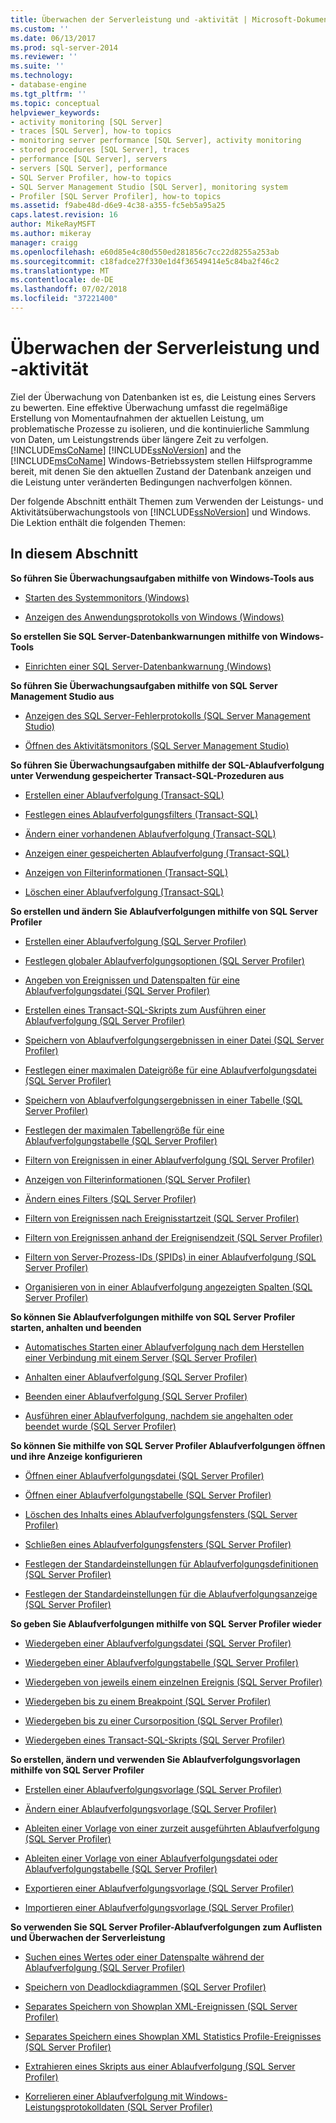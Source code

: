 ```yaml
---
title: Überwachen der Serverleistung und -aktivität | Microsoft-Dokumentation
ms.custom: ''
ms.date: 06/13/2017
ms.prod: sql-server-2014
ms.reviewer: ''
ms.suite: ''
ms.technology:
- database-engine
ms.tgt_pltfrm: ''
ms.topic: conceptual
helpviewer_keywords:
- activity monitoring [SQL Server]
- traces [SQL Server], how-to topics
- monitoring server performance [SQL Server], activity monitoring
- stored procedures [SQL Server], traces
- performance [SQL Server], servers
- servers [SQL Server], performance
- SQL Server Profiler, how-to topics
- SQL Server Management Studio [SQL Server], monitoring system
- Profiler [SQL Server Profiler], how-to topics
ms.assetid: f9abe48d-d6e9-4c38-a355-fc5eb5a95a25
caps.latest.revision: 16
author: MikeRayMSFT
ms.author: mikeray
manager: craigg
ms.openlocfilehash: e60d85e4c80d550ed281856c7cc22d8255a253ab
ms.sourcegitcommit: c18fadce27f330e1d4f36549414e5c84ba2f46c2
ms.translationtype: MT
ms.contentlocale: de-DE
ms.lasthandoff: 07/02/2018
ms.locfileid: "37221400"
---
```

# <a name="server-performance-and-activity-monitoring"></a>Überwachen der Serverleistung und -aktivität
  Ziel der Überwachung von Datenbanken ist es, die Leistung eines Servers zu bewerten. Eine effektive Überwachung umfasst die regelmäßige Erstellung von Momentaufnahmen der aktuellen Leistung, um problematische Prozesse zu isolieren, und die kontinuierliche Sammlung von Daten, um Leistungstrends über längere Zeit zu verfolgen. [!INCLUDE[msCoName](../../includes/msconame-md.md)] [!INCLUDE[ssNoVersion](../../includes/ssnoversion-md.md)] and the [!INCLUDE[msCoName](../../includes/msconame-md.md)] Windows-Betriebssystem stellen Hilfsprogramme bereit, mit denen Sie den aktuellen Zustand der Datenbank anzeigen und die Leistung unter veränderten Bedingungen nachverfolgen können.  
  
 Der folgende Abschnitt enthält Themen zum Verwenden der Leistungs- und Aktivitätsüberwachungstools von [!INCLUDE[ssNoVersion](../../includes/ssnoversion-md.md)] und Windows. Die Lektion enthält die folgenden Themen:  
  
## <a name="in-this-section"></a>In diesem Abschnitt  
 **So führen Sie Überwachungsaufgaben mithilfe von Windows-Tools aus**  
  
-   [Starten des Systemmonitors &#40;Windows&#41;](start-system-monitor-windows.md)  
  
-   [Anzeigen des Anwendungsprotokolls von Windows &#40;Windows&#41;](view-the-windows-application-log-windows-10.md)  
  
 **So erstellen Sie SQL Server-Datenbankwarnungen mithilfe von Windows-Tools**  
  
-   [Einrichten einer SQL Server-Datenbankwarnung &#40;Windows&#41;](set-up-a-sql-server-database-alert-windows.md)  
  
 **So führen Sie Überwachungsaufgaben mithilfe von SQL Server Management Studio aus**  
  
-   [Anzeigen des SQL Server-Fehlerprotokolls &#40;SQL Server Management Studio&#41;](../../ssms/sql-server-management-studio-ssms.md)  
  
-   [Öffnen des Aktivitätsmonitors &#40;SQL Server Management Studio&#41;](../performance-monitor/open-activity-monitor-sql-server-management-studio.md)  
  
 **So führen Sie Überwachungsaufgaben mithilfe der SQL-Ablaufverfolgung unter Verwendung gespeicherter Transact-SQL-Prozeduren aus**  
  
-   [Erstellen einer Ablaufverfolgung &#40;Transact-SQL&#41;](../sql-trace/create-a-trace-transact-sql.md)  
  
-   [Festlegen eines Ablaufverfolgungsfilters &#40;Transact-SQL&#41;](../../ssms/agent/set-sql-server-alias-for-sql-server-agent-service-ssms.md)  
  
-   [Ändern einer vorhandenen Ablaufverfolgung &#40;Transact-SQL&#41;](../sql-trace/modify-an-existing-trace-transact-sql.md)  
  
-   [Anzeigen einer gespeicherten Ablaufverfolgung &#40;Transact-SQL&#41;](../sql-trace/view-a-saved-trace-transact-sql.md)  
  
-   [Anzeigen von Filterinformationen &#40;Transact-SQL&#41;](../sql-trace/view-filter-information-transact-sql.md)  
  
-   [Löschen einer Ablaufverfolgung &#40;Transact-SQL&#41;](../sql-trace/delete-a-trace-transact-sql.md)  
  
 **So erstellen und ändern Sie Ablaufverfolgungen mithilfe von SQL Server Profiler**  
  
-   [Erstellen einer Ablaufverfolgung &#40;SQL Server Profiler&#41;](../../tools/sql-server-profiler/create-a-trace-sql-server-profiler.md)  
  
-   [Festlegen globaler Ablaufverfolgungsoptionen &#40;SQL Server Profiler&#41;](../../tools/sql-server-profiler/set-global-trace-options-sql-server-profiler.md)  
  
-   [Angeben von Ereignissen und Datenspalten für eine Ablaufverfolgungsdatei &#40;SQL Server Profiler&#41;](../../tools/sql-server-profiler/specify-events-and-data-columns-for-a-trace-file-sql-server-profiler.md)  
  
-   [Erstellen eines Transact-SQL-Skripts zum Ausführen einer Ablaufverfolgung &#40;SQL Server Profiler&#41;](../../tools/sql-server-profiler/create-a-transact-sql-script-for-running-a-trace-sql-server-profiler.md)  
  
-   [Speichern von Ablaufverfolgungsergebnissen in einer Datei &#40;SQL Server Profiler&#41;](../../tools/sql-server-profiler/save-trace-results-to-a-file-sql-server-profiler.md)  
  
-   [Festlegen einer maximalen Dateigröße für eine Ablaufverfolgungsdatei &#40;SQL Server Profiler&#41;](../../tools/sql-server-profiler/set-a-maximum-file-size-for-a-trace-file-sql-server-profiler.md)  
  
-   [Speichern von Ablaufverfolgungsergebnissen in einer Tabelle &#40;SQL Server Profiler&#41;](../../tools/sql-server-profiler/save-trace-results-to-a-table-sql-server-profiler.md)  
  
-   [Festlegen der maximalen Tabellengröße für eine Ablaufverfolgungstabelle &#40;SQL Server Profiler&#41;](../../tools/sql-server-profiler/set-a-maximum-table-size-for-a-trace-table-sql-server-profiler.md)  
  
-   [Filtern von Ereignissen in einer Ablaufverfolgung &#40;SQL Server Profiler&#41;](../../tools/sql-server-profiler/filter-events-in-a-trace-sql-server-profiler.md)  
  
-   [Anzeigen von Filterinformationen &#40;SQL Server Profiler&#41;](../../tools/sql-server-profiler/view-filter-information-sql-server-profiler.md)  
  
-   [Ändern eines Filters &#40;SQL Server Profiler&#41;](../../tools/sql-server-profiler/modify-a-filter-sql-server-profiler.md)  
  
-   [Filtern von Ereignissen nach Ereignisstartzeit &#40;SQL Server Profiler&#41;](../../tools/sql-server-profiler/filter-events-based-on-the-event-start-time-sql-server-profiler.md)  
  
-   [Filtern von Ereignissen anhand der Ereignisendzeit &#40;SQL Server Profiler&#41;](../../tools/sql-server-profiler/filter-events-based-on-the-event-end-time-sql-server-profiler.md)  
  
-   [Filtern von Server-Prozess-IDs &#40;SPIDs&#41; in einer Ablaufverfolgung &#40;SQL Server Profiler&#41;](../../tools/sql-server-profiler/filter-server-process-ids-spids-in-a-trace-sql-server-profiler.md)  
  
-   [Organisieren von in einer Ablaufverfolgung angezeigten Spalten &#40;SQL Server Profiler&#41;](../../tools/sql-server-profiler/organize-columns-displayed-in-a-trace-sql-server-profiler.md)  
  
 **So können Sie Ablaufverfolgungen mithilfe von SQL Server Profiler starten, anhalten und beenden**  
  
-   [Automatisches Starten einer Ablaufverfolgung nach dem Herstellen einer Verbindung mit einem Server &#40;SQL Server Profiler&#41;](../../tools/sql-server-profiler/start-a-trace-automatically-after-connecting-to-a-server-sql-server-profiler.md)  
  
-   [Anhalten einer Ablaufverfolgung &#40;SQL Server Profiler&#41;](../../tools/sql-server-profiler/pause-a-trace-sql-server-profiler.md)  
  
-   [Beenden einer Ablaufverfolgung &#40;SQL Server Profiler&#41;](../../tools/sql-server-profiler/stop-a-trace-sql-server-profiler.md)  
  
-   [Ausführen einer Ablaufverfolgung, nachdem sie angehalten oder beendet wurde &#40;SQL Server Profiler&#41;](../../tools/sql-server-profiler/run-a-trace-after-it-has-been-paused-or-stopped-sql-server-profiler.md)  
  
 **So können Sie mithilfe von SQL Server Profiler Ablaufverfolgungen öffnen und ihre Anzeige konfigurieren**  
  
-   [Öffnen einer Ablaufverfolgungsdatei &#40;SQL Server Profiler&#41;](../../tools/sql-server-profiler/open-a-trace-file-sql-server-profiler.md)  
  
-   [Öffnen einer Ablaufverfolgungstabelle &#40;SQL Server Profiler&#41;](../../tools/sql-server-profiler/open-a-trace-table-sql-server-profiler.md)  
  
-   [Löschen des Inhalts eines Ablaufverfolgungsfensters &#40;SQL Server Profiler&#41;](../../tools/sql-server-profiler/clear-a-trace-window-sql-server-profiler.md)  
  
-   [Schließen eines Ablaufverfolgungsfensters &#40;SQL Server Profiler&#41;](../../tools/sql-server-profiler/close-a-trace-window-sql-server-profiler.md)  
  
-   [Festlegen der Standardeinstellungen für Ablaufverfolgungsdefinitionen &#40;SQL Server Profiler&#41;](../../tools/sql-server-profiler/set-trace-definition-defaults-sql-server-profiler.md)  
  
-   [Festlegen der Standardeinstellungen für die Ablaufverfolgungsanzeige &#40;SQL Server Profiler&#41;](../../tools/sql-server-profiler/set-trace-display-defaults-sql-server-profiler.md)  
  
 **So geben Sie Ablaufverfolgungen mithilfe von SQL Server Profiler wieder**  
  
-   [Wiedergeben einer Ablaufverfolgungsdatei &#40;SQL Server Profiler&#41;](../../tools/sql-server-profiler/replay-a-trace-file-sql-server-profiler.md)  
  
-   [Wiedergeben einer Ablaufverfolgungstabelle &#40;SQL Server Profiler&#41;](../../tools/sql-server-profiler/replay-a-trace-table-sql-server-profiler.md)  
  
-   [Wiedergeben von jeweils einem einzelnen Ereignis &#40;SQL Server Profiler&#41;](../../tools/sql-server-profiler/replay-a-single-event-at-a-time-sql-server-profiler.md)  
  
-   [Wiedergeben bis zu einem Breakpoint &#40;SQL Server Profiler&#41;](../../tools/sql-server-profiler/replay-to-a-breakpoint-sql-server-profiler.md)  
  
-   [Wiedergeben bis zu einer Cursorposition &#40;SQL Server Profiler&#41;](../../tools/sql-server-profiler/replay-to-a-cursor-sql-server-profiler.md)  
  
-   [Wiedergeben eines Transact-SQL-Skripts &#40;SQL Server Profiler&#41;](../../tools/sql-server-profiler/replay-a-transact-sql-script-sql-server-profiler.md)  
  
 **So erstellen, ändern und verwenden Sie Ablaufverfolgungsvorlagen mithilfe von SQL Server Profiler**  
  
-   [Erstellen einer Ablaufverfolgungsvorlage &#40;SQL Server Profiler&#41;](../../tools/sql-server-profiler/create-a-trace-template-sql-server-profiler.md)  
  
-   [Ändern einer Ablaufverfolgungsvorlage &#40;SQL Server Profiler&#41;](../../database-engine/modify-a-trace-template-sql-server-profiler.md)  
  
-   [Ableiten einer Vorlage von einer zurzeit ausgeführten Ablaufverfolgung &#40;SQL Server Profiler&#41;](../../tools/sql-server-profiler/derive-a-template-from-a-running-trace-sql-server-profiler.md)  
  
-   [Ableiten einer Vorlage von einer Ablaufverfolgungsdatei oder Ablaufverfolgungstabelle &#40;SQL Server Profiler&#41;](../../tools/sql-server-profiler/derive-a-template-from-a-trace-file-or-trace-table-sql-server-profiler.md)  
  
-   [Exportieren einer Ablaufverfolgungsvorlage &#40;SQL Server Profiler&#41;](../../tools/sql-server-profiler/export-a-trace-template-sql-server-profiler.md)  
  
-   [Importieren einer Ablaufverfolgungsvorlage &#40;SQL Server Profiler&#41;](../../tools/sql-server-profiler/import-a-trace-template-sql-server-profiler.md)  
  
 **So verwenden Sie SQL Server Profiler-Ablaufverfolgungen zum Auflisten und Überwachen der Serverleistung**  
  
-   [Suchen eines Wertes oder einer Datenspalte während der Ablaufverfolgung &#40;SQL Server Profiler&#41;](../../tools/sql-server-profiler/find-a-value-or-data-column-while-tracing-sql-server-profiler.md)  
  
-   [Speichern von Deadlockdiagrammen &#40;SQL Server Profiler&#41;](save-deadlock-graphs-sql-server-profiler.md)  
  
-   [Separates Speichern von Showplan XML-Ereignissen &#40;SQL Server Profiler&#41;](save-showplan-xml-events-separately-sql-server-profiler.md)  
  
-   [Separates Speichern eines Showplan XML Statistics Profile-Ereignisses &#40;SQL Server Profiler&#41;](save-showplan-xml-statistics-profile-events-separately-sql-server-profiler.md)  
  
-   [Extrahieren eines Skripts aus einer Ablaufverfolgung &#40;SQL Server Profiler&#41;](../../tools/sql-server-profiler/extract-a-script-from-a-trace-sql-server-profiler.md)  
  
-   [Korrelieren einer Ablaufverfolgung mit Windows-Leistungsprotokolldaten &#40;SQL Server Profiler&#41;](../../database-engine/correlate-a-trace-with-windows-performance-log-data-sql-server-profiler.md)  
  
  
